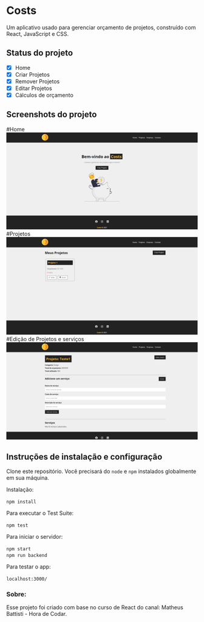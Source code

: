 # Costs

Um aplicativo usado para gerenciar orçamento de projetos, construído com React, JavaScript e CSS.

## Status do projeto
- [x] Home
- [x] Criar Projetos
- [x] Remover Projetos
- [x] Editar Projetos
- [x] Cálculos de orçamento

## Screenshots do projeto
#Home
![Página home](https://github.com/LukeRekt/React-Projeto-Site/blob/main/Screenshot_1.PNG?raw=true)
#Projetos
![Página de projetos](https://github.com/LukeRekt/React-Projeto-Site/blob/main/Screenshot_2.PNG?raw=true)
#Edição de Projetos e serviços
![Edicao de projetos](https://github.com/LukeRekt/React-Projeto-Site/blob/main/Screenshot_3.PNG?raw=true)

## Instruções de instalação e configuração

Clone este repositório. Você precisará do `node` e `npm` instalados globalmente em sua máquina.

Instalação:

`npm install`  

Para executar o Test Suite:  

`npm test`  

Para iniciar o servidor:

`npm start`  
`npm run backend`

Para testar o app:

`localhost:3000/`  

### Sobre:  

Esse projeto foi criado com base no curso de React do canal: Matheus Battisti - Hora de Codar.